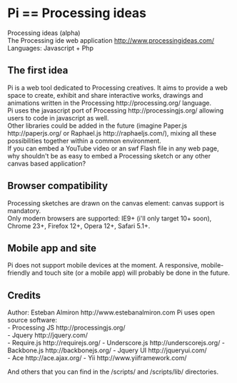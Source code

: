 Pi == Processing ideas
==============================
Processing ideas (alpha)<br>
The Processing ide web application http://www.processingideas.com/<br>
Languages: Javascript + Php<br>

<h2>The first idea</h2>
Pi is a web tool dedicated to Processing creatives. It aims to provide a web space to create, exhibit and share interactive works, drawings and animations written in the Processing http://processing.org/ language.<br>
Pi uses the javascript port of Processing http://processingjs.org/ allowing users to code in javascript as well.<br>
Other libraries could be added in the future (imagine Paper.js http://paperjs.org/ or Raphael.js http://raphaeljs.com/), mixing all these possibilities together within a common environment.<br>
If you can embed a YouTube video or an swf Flash file in any web page, why shouldn't be as easy to embed a Processing sketch or any other canvas based application?

<h2>Browser compatibility</h2>
Processing sketches are drawn on the canvas element: canvas support is mandatory.<br>
Only modern browsers are supported: IE9+ (i'll only target 10+ soon), Chrome 23+, Firefox 12+, Opera 12+, Safari 5.1+.

<h2>Mobile app and site</h2>
Pi does not support mobile devices at the moment. A responsive, mobile-friendly and touch site (or a mobile app) will probably be done in the future.


<h2>Credits</h2>
Author: Esteban Almiron http://www.estebanalmiron.com
Pi uses open source software:<br>
- Processing JS http://processingjs.org/<br>
- Jquery http://jquery.com/<br>
- Require.js http://requirejs.org/
- Underscore.js http://underscorejs.org/
- Backbone.js http://backbonejs.org/
- Jquery UI http://jqueryui.com/<br>
- Ace http://ace.ajax.org/
- Yii http://www.yiiframework.com/

And others that you can find in the /scripts/ and /scripts/lib/ directories.

